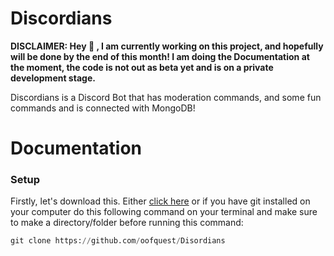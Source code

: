 # Discordians

**DISCLAIMER: Hey 👋 , I am currently working on this project, and hopefully will be done by the end of this month! I am doing the Documentation at the moment, the code is not out as beta yet and is on a private development stage.**

Discordians is a Discord Bot that has moderation commands, and some fun commands and is connected with MongoDB!

# Documentation

### Setup

Firstly, let's download this. Either [click here](https://github.com/oofquest/Disordians/archive/refs/heads/master.zip) or if you have git installed on your computer do this following command on your terminal and make sure to make a directory/folder before running this command:

```py
git clone https://github.com/oofquest/Disordians
```
